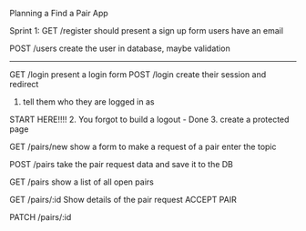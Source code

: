 Planning a Find a Pair App

Sprint 1:
GET /register
  should present a sign up form
  users have an email

POST /users
  create the user in database, maybe validation

-----

GET /login
  present a login form
POST /login
  create their session and redirect

  1. tell them who they are logged in as
  
  START HERE!!!!
  2. You forgot to build a logout - Done
  3. create a protected page

GET /pairs/new
 show a form to make a request of a pair
 enter the topic 

POST /pairs
  take the pair request data and save it to the DB

GET /pairs 
  show a list of all open pairs

GET /pairs/:id
  Show details of the pair request
  ACCEPT PAIR

PATCH /pairs/:id 


